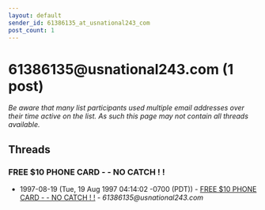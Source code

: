 ```yaml
---
layout: default
sender_id: 61386135_at_usnational243_com
post_count: 1
---
```


# 61386135<span>@</span>usnational243.com (1 post)

_Be aware that many list participants used multiple email addresses over their time active on the list. As such this page may not contain all threads available._

## Threads

### FREE $10 PHONE CARD - - NO CATCH ! !
+ 1997-08-19 (Tue, 19 Aug 1997 04:14:02 -0700 (PDT)) - [FREE $10 PHONE CARD - - NO CATCH ! !](/archive/1997/08/a4514d3eca7b3e52b35796705a7c7ba9880d7fbb82b8eda4e190bc640cfb11f7) - _61386135@usnational243.com_


